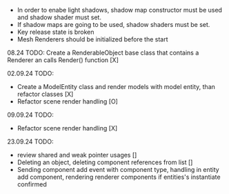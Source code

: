 - In order to enabe light shadows, shadow map constructor must be used and shadow shader must set.
- If shadow maps are going to be used, shadow shaders must be set.
- Key release state is broken
- Mesh Renderers should be initialized before the start


08.24
TODO: Create a RenderableObject base class that contains a Renderer an calls Render() function [X]

02.09.24
TODO: 
- Create a ModelEntity class and render models with model entity, than refactor classes [X]
- Refactor scene render handling  [O]

09.09.24
TODO:
- Refactor scene render handling  [X]
 
23.09.24
TODO:
- review shared and weak pointer usages []
- Deleting an object, deleting component references from list []
- Sending component add event with component type, handling in entity add component, rendering renderer components if entities's instantiate confirmed